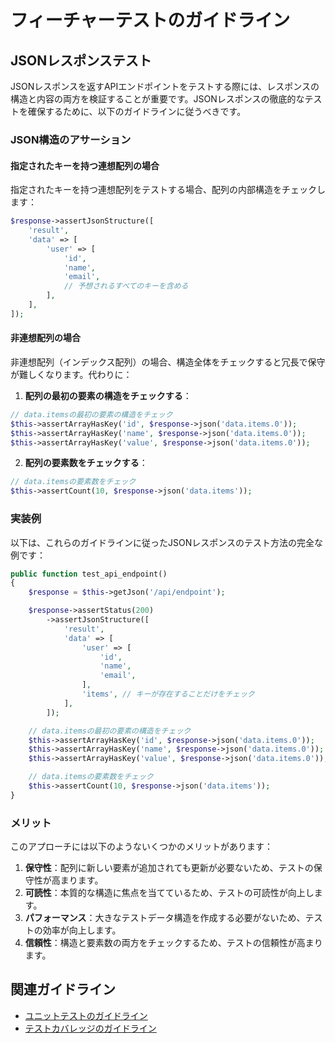 # フィーチャーテストのガイドライン

## JSONレスポンステスト

JSONレスポンスを返すAPIエンドポイントをテストする際には、レスポンスの構造と内容の両方を検証することが重要です。JSONレスポンスの徹底的なテストを確保するために、以下のガイドラインに従うべきです。

### JSON構造のアサーション

#### 指定されたキーを持つ連想配列の場合

指定されたキーを持つ連想配列をテストする場合、配列の内部構造をチェックします：

```php
$response->assertJsonStructure([
    'result',
    'data' => [
        'user' => [
            'id',
            'name',
            'email',
            // 予想されるすべてのキーを含める
        ],
    ],
]);
```

#### 非連想配列の場合

非連想配列（インデックス配列）の場合、構造全体をチェックすると冗長で保守が難しくなります。代わりに：

1. **配列の最初の要素の構造をチェックする**：

```php
// data.itemsの最初の要素の構造をチェック
$this->assertArrayHasKey('id', $response->json('data.items.0'));
$this->assertArrayHasKey('name', $response->json('data.items.0'));
$this->assertArrayHasKey('value', $response->json('data.items.0'));
```

2. **配列の要素数をチェックする**：

```php
// data.itemsの要素数をチェック
$this->assertCount(10, $response->json('data.items'));
```

### 実装例

以下は、これらのガイドラインに従ったJSONレスポンスのテスト方法の完全な例です：

```php
public function test_api_endpoint()
{
    $response = $this->getJson('/api/endpoint');

    $response->assertStatus(200)
        ->assertJsonStructure([
            'result',
            'data' => [
                'user' => [
                    'id',
                    'name',
                    'email',
                ],
                'items', // キーが存在することだけをチェック
            ],
        ]);

    // data.itemsの最初の要素の構造をチェック
    $this->assertArrayHasKey('id', $response->json('data.items.0'));
    $this->assertArrayHasKey('name', $response->json('data.items.0'));
    $this->assertArrayHasKey('value', $response->json('data.items.0'));

    // data.itemsの要素数をチェック
    $this->assertCount(10, $response->json('data.items'));
}
```

### メリット

このアプローチには以下のようないくつかのメリットがあります：

1. **保守性**：配列に新しい要素が追加されても更新が必要ないため、テストの保守性が高まります。
2. **可読性**：本質的な構造に焦点を当てているため、テストの可読性が向上します。
3. **パフォーマンス**：大きなテストデータ構造を作成する必要がないため、テストの効率が向上します。
4. **信頼性**：構造と要素数の両方をチェックするため、テストの信頼性が高まります。

## 関連ガイドライン

- [ユニットテストのガイドライン](unit-tests.md)
- [テストカバレッジのガイドライン](coverage.md)
